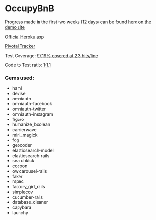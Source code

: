 # OccupyBnB

Progress made in the first two weeks (12 days) can be found [here on the demo site](https://occupybnb-demo.herokuapp.com)

[Official Heroku app](https://occupybnb.herokuapp.com/)

[Pivotal Tracker](https://www.pivotaltracker.com/n/projects/1786423)

Test Coverage: [97.19% covered at 2.3 hits/line](https://github.com/kohrVid/OccupyBnB/raw/master/code_coverage_2016-08-26%2010:11:14.png)

Code to Test ratio: [1:1.1](https://github.com/kohrVid/OccupyBnB/raw/master/rake_stats_2016-08-26%2010:11:58.png)

### Gems used:

* haml
* devise
* omniauth
* omniauth-facebook
* omniauth-twitter
* omniauth-instagram
* figaro
* humanize_boolean
* carrierwave
* mini_magick
* fog
* geocoder
* elasticsearch-model
* elasticsearch-rails
* searchkick
* cocoon
* owlcarousel-rails
* faker
* rspec
* factory_girl_rails
* simplecov
* cucumber-rails
* database_cleaner
* capybara
* launchy

